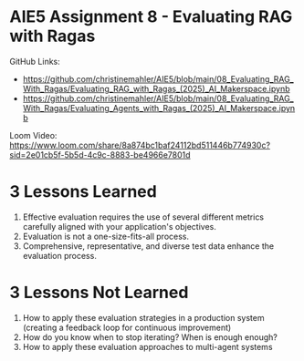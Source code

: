 # AIE5 Assignment 8 - Evaluating RAG with Ragas

GitHub Links: 

* https://github.com/christinemahler/AIE5/blob/main/08_Evaluating_RAG_With_Ragas/Evaluating_RAG_with_Ragas_(2025)_AI_Makerspace.ipynb
* https://github.com/christinemahler/AIE5/blob/main/08_Evaluating_RAG_With_Ragas/Evaluating_Agents_with_Ragas_(2025)_AI_Makerspace.ipynb

Loom Video: https://www.loom.com/share/8a874bc1baf24112bd511446b774930c?sid=2e01cb5f-5b5d-4c9c-8883-be4966e7801d

# 3 Lessons Learned

1. Effective evaluation requires the use of several different metrics carefully aligned with your application's objectives.
2. Evaluation is not a one-size-fits-all process.
3. Comprehensive, representative, and diverse test data enhance the evaluation process. 

# 3 Lessons Not Learned

1. How to apply these evaluation strategies in a production system (creating a feedback loop for continuous improvement)
2. How do you know when to stop iterating? When is enough enough?
3. How to apply these evaluation approaches to multi-agent systems